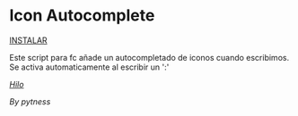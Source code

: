 # Icon Autocomplete

[INSTALAR](https://github.com/Pytness/fc-script/raw/master/src/iconAutocomplete/index.user.js)

Este script para fc añade un autocompletado de iconos cuando escribimos.
Se activa automaticamente al escribir un ':'

*[Hilo](https://www.forocoches.com/foro/showthread.php?t=6794769)*

*By pytness*

